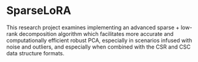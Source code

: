 # SparseLoRA
This research project examines implementing an advanced sparse + low-rank decomposition algorithm which facilitates more accurate and computationally efficient robust PCA, especially in scenarios infused with noise and outliers, and especially when combined with the CSR and CSC data structure formats.
